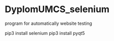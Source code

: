 # DyplomUMCS_selenium
program for automatically website testing

pip3 install selenium
pip3 install pyqt5
